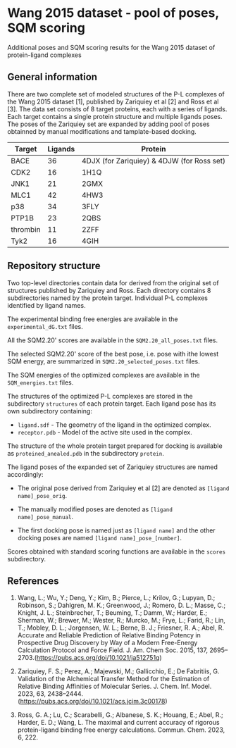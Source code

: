 Wang 2015 dataset - pool of poses, SQM scoring
==============================================

Additional poses and SQM scoring results for the Wang 2015 dataset of protein-ligand complexes

General information
-------------------

There are two complete set of modeled structures of the P-L complexes of the Wang 2015 dataset [1], published by Zariquiey et al [2] and Ross et al [3]. 
The data set consists of 8 target proteins, each with a series of ligands. Each target contains a single protein structure and multiple ligands poses. 
The poses of the Zariquiey set are expanded by adding pool of poses obtainned by manual modifications and tamplate-based docking. 

| Target   | Ligands | Protein                                    |
|----------|---------|--------------------------------------------|
| BACE     | 36      | 4DJX (for Zariquiey) & 4DJW (for Ross set) |
| CDK2     | 16      | 1H1Q                                       |
| JNK1     | 21      | 2GMX                                       |
| MLC1     | 42      | 4HW3                                       |
| p38      | 34      | 3FLY                                       |
| PTP1B    | 23      | 2QBS                                       |
| thrombin | 11      | 2ZFF                                       |
| Tyk2     | 16      | 4GIH                                       |


Repository structure
--------------------

Two top-level directories contain data for derived from the original set of structures published by Zariquiey and Ross. 
Each directory contains 8 subdirectories named by the protein target. Individual P-L complexes identified by ligand names.

The experimental binding free energies are available in the `experimental_dG.txt` files.

All the SQM2.20' scores are  available in the `SQM2.20_all_poses.txt` files.

The selected SQM2.20' score of the best pose, i.e. pose with ithe lowest SQM energy, are summarized in `SQM2.20_selected_poses.txt` files.

The SQM energies of the optimized complexes are available in the `SQM_energies.txt` files.

The structures of the optimized P-L complexes are stored in the subdirectory `structures` of each protein target. Each ligand pose has its own subdirectory containing: 
 
- `ligand.sdf` - The geometry of the ligand in the optimized complex. 
- `receptor.pdb` - Model of the active site used in the complex.

The structure of the whole protein target prepared for docking is available as `proteined_anealed.pdb` in the subdirectory `protein`. 
 
The ligand poses of the expanded set of Zariquiey structures are named accordingly:

- The original pose derived from Zariquiey et al [2] are denoted as `[ligand name]_pose_orig`.

- The manually modified poses are denoted as `[ligand name]_pose_manual`.
 
- The first docking pose is named just as `[ligand name]` and the other docking poses are named `[ligand name]_pose_[number]`.

Scores obtained with standard scoring functions are available in the `scores` subdirectory.

References
----------
1) Wang, L.; Wu, Y.; Deng, Y.; Kim, B.; Pierce, L.; Krilov, G.; Lupyan, D.; Robinson, S.; Dahlgren, M. K.; Greenwood, J.; Romero, D. L.; Masse, C.; Knight, J. L.; Steinbrecher, T.; Beuming, T.; Damm, W.; Harder, E.; Sherman, W.; Brewer, M.; Wester, R.; Murcko, M.; Frye, L.; Farid, R.; Lin, T.; Mobley, D. L.; Jorgensen, W. L.; Berne, B. J.; Friesner, R. A.; Abel, R. Accurate and Reliable Prediction of Relative Binding Potency in Prospective Drug Discovery by Way of a Modern Free-Energy Calculation Protocol and Force Field. J. Am. Chem Soc. 2015, 137, 2695–2703.(https://pubs.acs.org/doi/10.1021/ja512751q)

2) Zariquiey, F. S.; Perez, A.; Majewski, M.; Gallicchio, E.; De Fabritiis, G. Validation of the Alchemical Transfer Method for the Estimation of Relative Binding Affinities of Molecular Series. J. Chem. Inf. Model. 2023, 63, 2438–2444.(https://pubs.acs.org/doi/10.1021/acs.jcim.3c00178)

3) Ross, G. A.; Lu, C.; Scarabelli, G.; Albanese, S. K.; Houang, E.; Abel, R.; Harder, E. D.; Wang, L. The maximal and current accuracy of rigorous protein-ligand binding free energy calculations. Commun. Chem. 2023, 6, 222.
